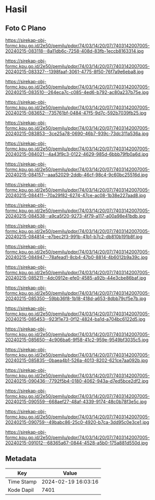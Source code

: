 # Hasil

## Foto C Plano

https://sirekap-obj-formc.kpu.go.id/2e50/pemilu/pdpr/74/03/14/20/07/7403142007005-20240215-083118--8a11db6c-7258-408d-83fb-1eccb8163314.jpg

https://sirekap-obj-formc.kpu.go.id/2e50/pemilu/pdpr/74/03/14/20/07/7403142007005-20240215-083327--1398faaf-3061-4775-8f50-76f7a9e6eba8.jpg

https://sirekap-obj-formc.kpu.go.id/2e50/pemilu/pdpr/74/03/14/20/07/7403142007005-20240215-083510--264eca7c-c085-4ed6-b792-ac80a237b75e.jpg

https://sirekap-obj-formc.kpu.go.id/2e50/pemilu/pdpr/74/03/14/20/07/7403142007005-20240215-083652--735761bf-0484-47f5-9d7c-592b7039fb25.jpg

https://sirekap-obj-formc.kpu.go.id/2e50/pemilu/pdpr/74/03/14/20/07/7403142007005-20240215-083853--3ce25a78-0690-46b7-939c-73dc311a536a.jpg

https://sirekap-obj-formc.kpu.go.id/2e50/pemilu/pdpr/74/03/14/20/07/7403142007005-20240215-084021--4a43f9c3-0122-4629-985d-6bbb79fb0a6d.jpg

https://sirekap-obj-formc.kpu.go.id/2e50/pemilu/pdpr/74/03/14/20/07/7403142007005-20240215-084157--aaa52029-2ddb-46cf-98c4-9c60bc25516d.jpg

https://sirekap-obj-formc.kpu.go.id/2e50/pemilu/pdpr/74/03/14/20/07/7403142007005-20240215-084411--70a29f82-6274-47ce-ac08-1b38e227aad8.jpg

https://sirekap-obj-formc.kpu.go.id/2e50/pemilu/pdpr/74/03/14/20/07/7403142007005-20240215-084538--a9ca5f20-9273-4f79-a117-a00a98e41bdb.jpg

https://sirekap-obj-formc.kpu.go.id/2e50/pemilu/pdpr/74/03/14/20/07/7403142007005-20240215-084814--e7bec2f3-991b-41b1-b7c2-db810b191b8f.jpg

https://sirekap-obj-formc.kpu.go.id/2e50/pemilu/pdpr/74/03/14/20/07/7403142007005-20240215-084947--78afead1-8cb4-47b0-8814-4b6012b9a39c.jpg

https://sirekap-obj-formc.kpu.go.id/2e50/pemilu/pdpr/74/03/14/20/07/7403142007005-20240215-085211--4dc0912e-efe0-4585-a92b-44e3cbe86baf.jpg

https://sirekap-obj-formc.kpu.go.id/2e50/pemilu/pdpr/74/03/14/20/07/7403142007005-20240215-085350--59bb36f8-1b18-418d-a653-8dbb79cf5e7b.jpg

https://sirekap-obj-formc.kpu.go.id/2e50/pemilu/pdpr/74/03/14/20/07/7403142007005-20240215-085453--923f1e73-0f12-4824-ba1d-a704bc6122d5.jpg

https://sirekap-obj-formc.kpu.go.id/2e50/pemilu/pdpr/74/03/14/20/07/7403142007005-20240215-085650--4c906ba6-9f58-41c2-959e-9549bf3035c5.jpg

https://sirekap-obj-formc.kpu.go.id/2e50/pemilu/pdpr/74/03/14/20/07/7403142007005-20240215-085835--0baea4b1-526a-4013-8202-621ce7aa092b.jpg

https://sirekap-obj-formc.kpu.go.id/2e50/pemilu/pdpr/74/03/14/20/07/7403142007005-20240215-090436--7792f5b4-0180-4062-943a-d7ed5bce2df2.jpg

https://sirekap-obj-formc.kpu.go.id/2e50/pemilu/pdpr/74/03/14/20/07/7403142007005-20240215-090559--668aef27-48af-4339-9174-48c0b78f3e5c.jpg

https://sirekap-obj-formc.kpu.go.id/2e50/pemilu/pdpr/74/03/14/20/07/7403142007005-20240215-090759--49babc86-25c0-4920-b7ca-3dd95c0e3ce1.jpg

https://sirekap-obj-formc.kpu.go.id/2e50/pemilu/pdpr/74/03/14/20/07/7403142007005-20240215-091012--68365a67-0844-4528-a5b0-175a881d550d.jpg


## Metadata

| Key        | Value               |
| ---------- | ------------------- |
| Time Stamp | 2024-02-19 16:03:16 |
| Kode Dapil | 7401                |



